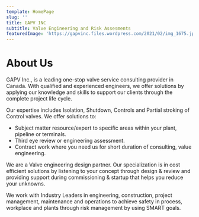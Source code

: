 ```yaml
---
template: HomePage
slug: ''
title: GAPV INC
subtitle: Valve Engineering and Risk Assesments
featuredImage: 'https://gapvinc.files.wordpress.com/2021/02/img_1675.jpg'
---
```


# About Us
GAPV Inc., is a leading one-stop valve service consulting provider in Canada.  With qualified and experienced engineers, we offer solutions by applying our knowledge and skills to support our clients through the complete project life cycle.

 Our expertise includes Isolation, Shutdown, Controls and Partial stroking of Control valves. We offer solutions to:


- Subject matter resource/expert to specific areas within your plant, pipeline or terminals.
- Third eye review or engineering assessment.
- Contract work where you need us for short duration of consulting, value engineering.

We are a Valve engineering design partner. Our specialization is in cost efficient solutions by listening to your concept through design & review and providing support during commissioning & startup that helps you reduce your unknowns.

We work with Industry Leaders in engineering, construction, project management, maintenance and operations to achieve safety in process, workplace and plants through risk management by using SMART goals.